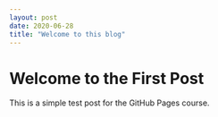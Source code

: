 ```yaml
---
layout: post
date: 2020-06-28
title: "Welcome to this blog"
---
```


# Welcome to the First Post

This is a simple test post for the GitHub Pages course.
